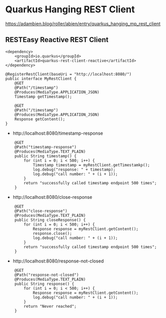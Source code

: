 # Quarkus Hanging REST Client 
https://adambien.blog/roller/abien/entry/quarkus_hanging_mp_rest_client

## RESTEasy Reactive REST Client

```
<dependency>
    <groupId>io.quarkus</groupId>
    <artifactId>quarkus-rest-client-reactive</artifactId>
</dependency>
```

```
@RegisterRestClient(baseUri = "http://localhost:8080/")
public interface MyRestClient {
    @GET
    @Path("/timestamp")
    @Produces(MediaType.APPLICATION_JSON)
    Timestamp getTimestamp();

    @GET
    @Path("/timestamp")
    @Produces(MediaType.APPLICATION_JSON)
    Response getContent();
}
```
- http://localhost:8080/timestamp-response
```
    @GET
    @Path("timestamp-response")
    @Produces(MediaType.TEXT_PLAIN)
    public String timestamp() {
        for (int i = 0; i < 500; i++) {
            Timestamp timestamp = myRestClient.getTimestamkp();
            log.debug("response: " + timestamp);
            log.debug("call number: " + (i + 1));
        }
        return "successfully called timestamp endpoint 500 times";
    }
```
- http://localhost:8080/close-response
```
    @GET
    @Path("close-response")
    @Produces(MediaType.TEXT_PLAIN)
    public String closeResponse() {
        for (int i = 0; i < 500; i++) {
            Response response = myRestClient.getContent();
            response.close();
            log.debug("call number: " + (i + 1));
        }
        return "successfully called timestamp endpoint 500 times";
    }
```
- http://localhost:8080/response-not-closed
```
    @GET
    @Path("response-not-closed")
    @Produces(MediaType.TEXT_PLAIN)
    public String response() {
        for (int i = 0; i < 500; i++) {
            Response response = myRestClient.getContent();
            log.debug("call number: " + (i + 1));
        }
        return "Never reached";
    }
```
